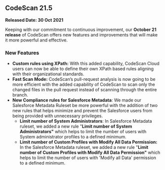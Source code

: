 CodeScan 21.5
-------------

**Released Date: 30 Oct 2021**

Keeping with our commitment to continuous improvement, our **October 21 release** of CodeScan offers new features and improvements that will make it more powerful and effective.

### New Features

*   **Custom rules using XPath:** With this added capability, CodeScan Cloud users can now be able to define their own XPath based rules aligning with their organizational standards.
*   **Fast Scan Mode:** CodeScan’s pull-request analysis is now going to be more efficient with the added capability of CodeScan to scan only the changed files in the pull request instead of scanning through the entire branch.
*   **New Compliance rules for Salesforce Metadata**: We made our Salesforce Metadata Ruleset be more powerful with the addition of two new rules that helps minimize and prevent the Salesforce users from being provided with unnecessary privileges. 
    *   **Limit number of System Administrators**: In Salesforce Metadata ruleset, we added a new rule "**Limit number of System Administrators"** which helps to limit the number of users with System administrator profiles to a defined minimum. 
    *   **Limit number of Custom Profiles with Modify All Data Permission:** In the Salesforce Metadata ruleset, we added a new rule "**Limit number of Custom Profiles with Modify All Data Permission"** which helps to limit the number of users with 'Modify all Data' permission to a defined minimum.
